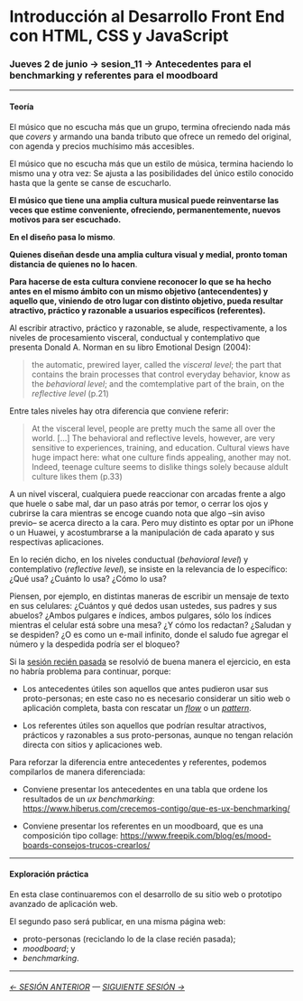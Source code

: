 # Introducción al Desarrollo Front End con HTML, CSS y JavaScript

### Jueves 2 de junio → sesion_11 → Antecedentes para el benchmarking y referentes para el moodboard

- - - - - -

#### Teoría

El músico que no escucha más que un grupo, termina ofreciendo nada más que *covers* y armando una banda tributo que ofrece un remedo del original, con agenda y precios muchísimo más accesibles.

El músico que no escucha más que un estilo de música, termina haciendo lo mismo una y otra vez: Se ajusta a las posibilidades del único estilo conocido hasta que la gente se canse de escucharlo.

**El músico que tiene una amplia cultura musical puede reinventarse las veces que estime conveniente, ofreciendo, permanentemente, nuevos motivos para ser escuchado.** 

**En el diseño pasa lo mismo**. 

**Quienes diseñan desde una amplia cultura visual y medial, pronto toman distancia de quienes no lo hacen**.

**Para hacerse de esta cultura conviene reconocer lo que se ha hecho antes en el mismo ámbito con un mismo objetivo (antecendentes) y aquello que, viniendo de otro lugar con distinto objetivo, pueda resultar atractivo, práctico y razonable a usuarios específicos (referentes).**

Al escribir atractivo, práctico y razonable, se alude, respectivamente, a los niveles de procesamiento visceral, conductual y contemplativo que presenta Donald A. Norman en su libro Emotional Design (2004): 

> the automatic, prewired layer, called the *visceral level*; the part that contains the brain processes that control everyday behavior, know as the *behavioral level*; and the comtemplative part of the brain, on the *reflective level* (p.21) 

Entre tales niveles hay otra diferencia que conviene referir: 

> At the visceral level, people are pretty much the same all over the world. […] The behavioral and reflective levels, however, are very sensitive to experiences, training, and education. Cultural views have huge impact here: what one culture finds appealing, another may not. Indeed, teenage culture seems to dislike things solely because aldult culture likes them (p.33)

A un nivel visceral, cualquiera puede reaccionar con arcadas frente a algo que huele o sabe mal, dar un paso atrás por temor, o cerrar los ojos y cubrirse la cara mientras se encoge cuando nota que algo –sin aviso previo– se acerca directo a la cara. Pero muy distinto es optar por un iPhone o un Huawei, y acostumbrarse a la manipulación de cada aparato y sus respectivas aplicaciones.

En lo recién dicho, en los niveles conductual (*behavioral level*) y contemplativo (*reflective level*), se insiste en la relevancia de lo específico: ¿Qué usa? ¿Cuánto lo usa? ¿Cómo lo usa?

Piensen, por ejemplo, en distintas maneras de escribir un mensaje de texto en sus celulares: ¿Cuántos y qué dedos usan ustedes, sus padres y sus abuelos? ¿Ambos pulgares e índices, ambos pulgares, sólo los índices mientras el celular está sobre una mesa? ¿Y cómo los redactan? ¿Saludan y se despiden? ¿O es como un e-mail infinito, donde el saludo fue agregar el número y la despedida podría ser el bloqueo? 

Si la [sesión recién pasada](https://github.com/profesorfaco/front-end/tree/main/sesion_10) se resolvió de buena manera el ejercicio, en esta no habría problema para continuar, porque:

- Los antecedentes útiles son aquellos que antes pudieron usar sus proto-personas; en este caso no es necesario considerar un sitio web o aplicación completa, basta con rescatar un [*flow*](https://uxarchive.com/) o un [*pattern*](http://ui-patterns.com/patterns). 

- Los referentes útiles son aquellos que podrían resultar atractivos, prácticos y razonables a sus proto-personas, aunque no tengan relación directa con sitios y aplicaciones web.

Para reforzar la diferencia entre antecedentes y referentes, podemos compilarlos de manera diferenciada:

- Conviene presentar los antecedentes en una tabla que ordene los resultados de un *ux benchmarking*: https://www.hiberus.com/crecemos-contigo/que-es-ux-benchmarking/

- Conviene presentar los referentes en un moodboard, que es una composición tipo collage: https://www.freepik.com/blog/es/mood-boards-consejos-trucos-crearlos/

- - - - - - - 

#### Exploración práctica

En esta clase continuaremos con el desarrollo de su sitio web o prototipo avanzado de aplicación web. 

El segundo paso será publicar, en una misma página web: 

- proto-personas (reciclando lo de la clase recién pasada);
- *moodboard*; y
- *benchmarking*.

- - - - - - - 

###### [← SESIÓN ANTERIOR](https://github.com/profesorfaco/front-end/tree/main/sesion_10) — [SIGUIENTE SESIÓN →](https://github.com/profesorfaco/front-end/tree/main/sesion_12)
